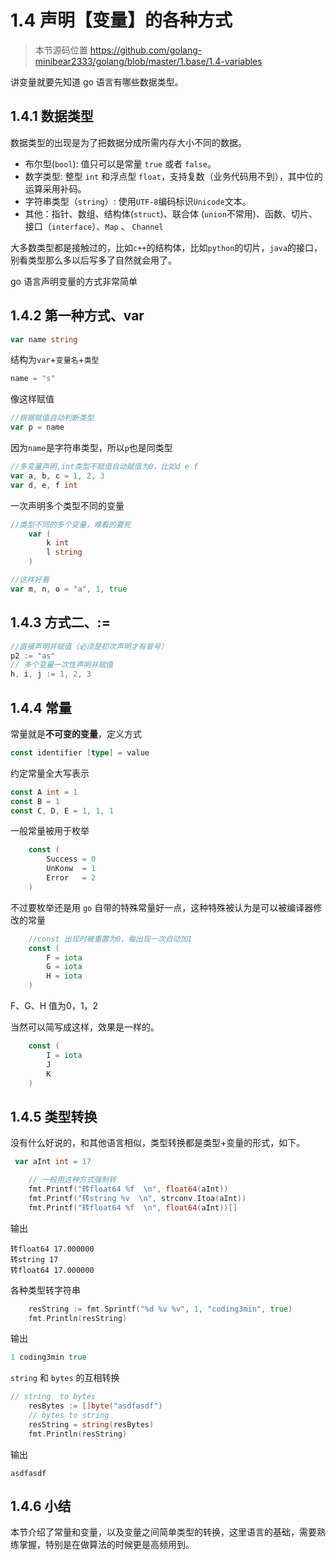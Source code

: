 # 1.4 声明【变量】的各种方式

> 本节源码位置 https://github.com/golang-minibear2333/golang/blob/master/1.base/1.4-variables

讲变量就要先知道 go 语言有哪些数据类型。

## 1.4.1 数据类型

数据类型的出现是为了把数据分成所需内存大小不同的数据。

- 布尔型(`bool`): 值只可以是常量 `true` 或者 `false`。
- 数字类型: 整型 `int` 和浮点型 `float`，支持复数（业务代码用不到），其中位的运算采用补码。
- 字符串类型（`string`）: 使用`UTF-8`编码标识`Unicode`文本。
- 其他：指针、数组、结构体(`struct`)、联合体 (`union`不常用)、函数、切片、接口（`interface`）、`Map` 、 `Channel`

大多数类型都是接触过的，比如`c++`的结构体，比如`python`的切片，`java`的接口，别看类型那么多以后写多了自然就会用了。

go 语言声明变量的方式非常简单

## 1.4.2 第一种方式、var

```go
var name string
```

结构为`var`+`变量名`+`类型`

```go
name = "s"
```

像这样赋值

```go
//根据赋值自动判断类型
var p = name
```

因为`name`是字符串类型，所以`p`也是同类型

```go
//多变量声明,int类型不赋值自动赋值为0，比如d e f
var a, b, c = 1, 2, 3
var d, e, f int
```

一次声明多个类型不同的变量

```go
//类型不同的多个变量，难看的要死
	var (
		k int
		l string
	)

//这样好看
var m, n, o = "a", 1, true
```

## 1.4.3 方式二、:=

```go
//直接声明并赋值（必须是初次声明才有冒号）
p2 := "as"
// 多个变量一次性声明并赋值
h, i, j := 1, 2, 3
```

## 1.4.4 常量

常量就是**不可变的变量**，定义方式

```go
const identifier [type] = value
```

约定常量全大写表示

```go
const A int = 1
const B = 1
const C, D, E = 1, 1, 1
```

一般常量被用于枚举

```go
	const (
		Success = 0
		UnKonw  = 1
		Error   = 2
	)
```

不过要枚举还是用 `go` 自带的特殊常量好一点，这种特殊被认为是可以被编译器修改的常量

```go
	//const 出现时被重置为0，每出现一次自动加1
	const (
		F = iota
		G = iota
		H = iota
	)
```

F、G、H 值为0，1，2

当然可以简写成这样，效果是一样的。

```go
	const (
		I = iota
		J
		K
	)
```

## 1.4.5 类型转换

没有什么好说的，和其他语言相似，类型转换都是类型+变量的形式，如下。

```go
 var aInt int = 17

	// 一般用这种方式强制转
	fmt.Printf("转float64 %f  \n", float64(aInt))
	fmt.Printf("转string %v  \n", strconv.Itoa(aInt))
	fmt.Printf("转float64 %f  \n", float64(aInt))[]
```

输出

```
转float64 17.000000  
转string 17  
转float64 17.000000  
```

各种类型转字符串

```go
	resString := fmt.Sprintf("%d %v %v", 1, "coding3min", true)
	fmt.Println(resString)
```

输出

```go
1 coding3min true
```

`string`  和 `bytes` 的互相转换

```go
// string  to bytes
	resBytes := []byte("asdfasdf")
	// bytes to string
	resString = string(resBytes)
	fmt.Println(resString)
```

输出

```
asdfasdf
```

## 1.4.6 小结

本节介绍了常量和变量，以及变量之间简单类型的转换，这里语言的基础，需要熟练掌握，特别是在做算法的时候更是高频用到。